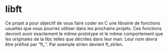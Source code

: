 # libft
Ce projet a pour objectif de vous faire coder en C une librairie de fonctions usuelles que vous pourrez utiliser dans les prochains projets.
Ces fonctions devront avoir exactement le même prototype et le même comportement que les originales de la libc telles que décrites dans leur man. Leur nom devra être préfixé par “ft_”. Par exemple strlen devient ft_strlen.

